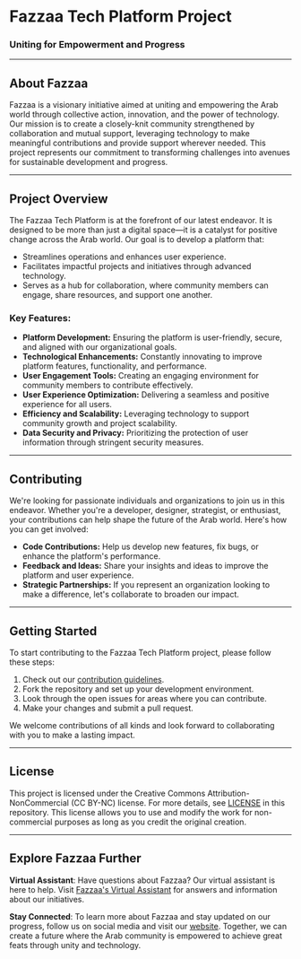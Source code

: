 # Fazzaa Tech Platform Project

### Uniting for Empowerment and Progress

---

## About Fazzaa

Fazzaa is a visionary initiative aimed at uniting and empowering the Arab world through collective action, innovation, and the power of technology. Our mission is to create a closely-knit community strengthened by collaboration and mutual support, leveraging technology to make meaningful contributions and provide support wherever needed. This project represents our commitment to transforming challenges into avenues for sustainable development and progress.

---

## Project Overview

The Fazzaa Tech Platform is at the forefront of our latest endeavor. It is designed to be more than just a digital space—it is a catalyst for positive change across the Arab world. Our goal is to develop a platform that:

- Streamlines operations and enhances user experience.
- Facilitates impactful projects and initiatives through advanced technology.
- Serves as a hub for collaboration, where community members can engage, share resources, and support one another.

### Key Features:

- **Platform Development:** Ensuring the platform is user-friendly, secure, and aligned with our organizational goals.
- **Technological Enhancements:** Constantly innovating to improve platform features, functionality, and performance.
- **User Engagement Tools:** Creating an engaging environment for community members to contribute effectively.
- **User Experience Optimization:** Delivering a seamless and positive experience for all users.
- **Efficiency and Scalability:** Leveraging technology to support community growth and project scalability.
- **Data Security and Privacy:** Prioritizing the protection of user information through stringent security measures.

---

## Contributing

We're looking for passionate individuals and organizations to join us in this endeavor. Whether you're a developer, designer, strategist, or enthusiast, your contributions can help shape the future of the Arab world. Here's how you can get involved:

- **Code Contributions:** Help us develop new features, fix bugs, or enhance the platform's performance.
- **Feedback and Ideas:** Share your insights and ideas to improve the platform and user experience.
- **Strategic Partnerships:** If you represent an organization looking to make a difference, let's collaborate to broaden our impact.

---

## Getting Started

To start contributing to the Fazzaa Tech Platform project, please follow these steps:

1. Check out our [contribution guidelines](#).
2. Fork the repository and set up your development environment.
3. Look through the open issues for areas where you can contribute.
4. Make your changes and submit a pull request.

We welcome contributions of all kinds and look forward to collaborating with you to make a lasting impact.

---

## License

This project is licensed under the Creative Commons Attribution-NonCommercial (CC BY-NC) license. For more details, see [LICENSE](LICENSE) in this repository. This license allows you to use and modify the work for non-commercial purposes as long as you credit the original creation.

---

## Explore Fazzaa Further

**Virtual Assistant**: Have questions about Fazzaa? Our virtual assistant is here to help. Visit [Fazzaa's Virtual Assistant](https://fazzaa.web.app/) for answers and information about our initiatives.

**Stay Connected**: To learn more about Fazzaa and stay updated on our progress, follow us on social media and visit our [website](https://fazzaa-main1.web.app/index.html#). Together, we can create a future where the Arab community is empowered to achieve great feats through unity and technology.


